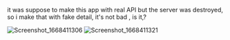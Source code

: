 it was suppose to make this app with real API but the server was destroyed, so i make that with fake detail, it's not bad , is it,?


![Screenshot_1668411306](https://user-images.githubusercontent.com/107408431/201656489-e61a98f3-439b-4c30-a34f-e11e98c307db.png)
![Screenshot_1668411321](https://user-images.githubusercontent.com/107408431/201656521-3f86033c-5f3b-4188-b921-15bd0da582ca.png)

